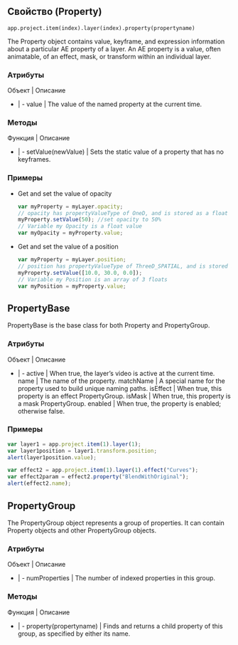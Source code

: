 ﻿## Свойство (Property)

`app.project.item(index).layer(index).property(propertyname)`

The Property object contains value, keyframe, and expression information about a particular AE property of a layer. An AE property is a value, often animatable, of an effect, mask, or transform within an individual layer.

### Атрибуты

Объект | Описание
- | -
value | The value of the named property at the current time.

### Методы

Функция | Описание
- | -
setValue(newValue) | Sets the static value of a property that has no keyframes.

### Примеры

- Get and set the value of opacity

    ```javascript
    var myProperty = myLayer.opacity;
    // opacity has propertyValueType of OneD, and is stored as a float
    myProperty.setValue(50); //set opacity to 50%
    // Variable my Opacity is a float value
    var myOpacity = myProperty.value;
    ```

- Get and set the value of a position

    ```javascript
    var myProperty = myLayer.position;
    // position has propertyValueType of ThreeD_SPATIAL, and is stored as an array of 3 floats
    myProperty.setValue([10.0, 30.0, 0.0]);
    // Variable my Position is an array of 3 floats
    var myPosition = myProperty.value;
    ```

## PropertyBase

PropertyBase is the base class for both Property and PropertyGroup.

### Атрибуты

Объект | Описание
- | -
active | When true, the layer’s video is active at the current time. 
name | The name of the property.
matchName | A special name for the property used to build unique naming paths.
isEffect | When true, this property is an effect PropertyGroup.
isMask | When true, this property is a mask PropertyGroup.
enabled | When true, the property is enabled; otherwise false.

### Примеры

```javascript
var layer1 = app.project.item(1).layer(1);
var layer1position = layer1.transform.position;
alert(layer1position.value);
```

```javascript
var effect2 = app.project.item(1).layer(1).effect("Curves");
var effect2param = effect2.property("BlendWithOriginal");
alert(effect2.name);
```

## PropertyGroup

The PropertyGroup object represents a group of properties. It can contain Property objects and other PropertyGroup objects.

### Атрибуты

Объект | Описание
- | -
numProperties | The number of indexed properties in this group.

### Методы

Функция | Описание
- | -
property(propertyname) | Finds and returns a child property of this group, as specified by either its name.